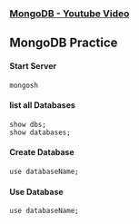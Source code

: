 ### [MongoDB - Youtube Video](https://youtu.be/22oqSaTsn08?si=XOY7LMECHU63Udjf)

## MongoDB Practice

#### Start Server

```
mongosh
```

#### list all Databases

```
show dbs;
show databases;
```

#### Create Database

```
use databaseName;
```

#### Use Database

```
use databaseName;
```
